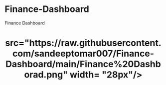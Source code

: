 # Finance-Dashboard
Finance Dashboard
<h1 align="center"> src="https://raw.githubusercontent.com/sandeeptomar007/Finance-Dashboard/main/Finance%20Dashborad.png" width= "28px"/> </h1>
